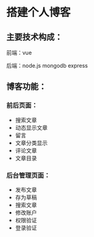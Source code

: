 # 搭建个人博客

## 主要技术构成：

前端：vue

后端：node.js   mongodb    express

## 博客功能：

### 前后页面：

- 搜索文章
- 动态显示文章
- 留言
- 文章分类显示
- 评论文章
- 文章目录

### 后台管理页面：

- 发布文章
- 存为草稿
- 搜索文章
- 修改账户
- 权限验证
- 登录验证





